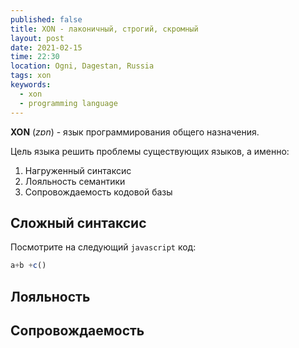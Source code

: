 ```yaml
---
published: false
title: XON - лаконичный, строгий, скромный
layout: post
date: 2021-02-15
time: 22:30
location: Ogni, Dagestan, Russia
tags: xon
keywords:
  - xon
  - programming language
---
```


**XON** (*zɒn*) - язык программирования общего назначения.

Цель языка решить проблемы существующих языков, а именно:

1. Нагруженный синтаксис
2. Лояльность семантики
3. Сопровождаемость кодовой базы

<!-- more -->

## Сложный синтаксис

Посмотрите на следующий `javascript` код:

```js
a+b +c()
```

## Лояльность

## Сопровождаемость

<!--more-->
